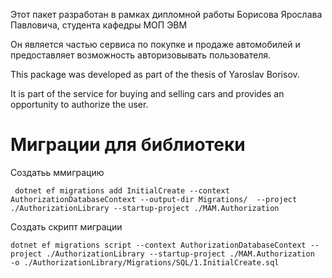 Этот пакет разработан в рамках дипломной работы Борисова Ярослава Павловича, студента кафедры МОП ЭВМ

Он является частью сервиса по покупке и продаже автомобилей и предоставляет возможность авторизовывать пользователя.

This package was developed as part of the thesis of Yaroslav Borisov.

It is part of the service for buying and selling cars and provides an opportunity to authorize the user.

# Миграции для библиотеки

Создатьь ммиграцию
```
 dotnet ef migrations add InitialCreate --context AuthorizationDatabaseContext --output-dir Migrations/  --project ./AuthorizationLibrary --startup-project ./MAM.Authorization
```
Создать скрипт миграции
```
dotnet ef migrations script --context AuthorizationDatabaseContext --project ./AuthorizationLibrary --startup-project ./MAM.Authorization  -o ./AuthorizationLibrary/Migrations/SQL/1.InitialCreate.sql
```
